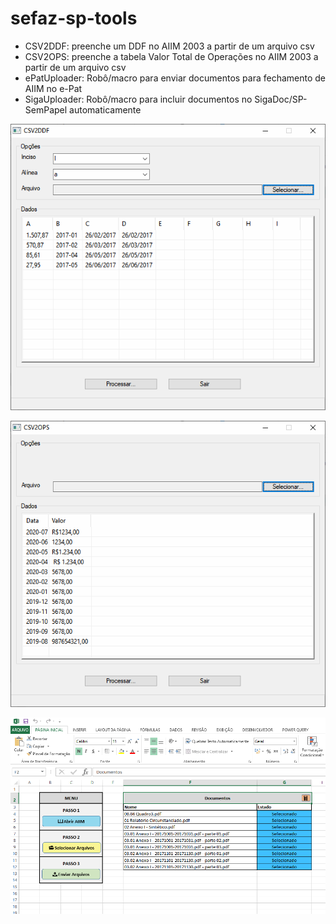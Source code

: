 # sefaz-sp-tools

- CSV2DDF: preenche um DDF no AIIM 2003 a partir de um arquivo csv
- CSV2OPS: preenche a tabela Valor Total de Operações no AIIM 2003 a partir de um arquivo csv
- ePatUploader: Robô/macro para enviar documentos para fechamento de AIIM no e-Pat
- SigaUploader: Robô/macro para incluir documentos no SigaDoc/SP-SemPapel automaticamente

![alt text](./telas/01.png?raw=true)

![alt text](./telas/02.png?raw=true)

![alt text](./telas/03.png?raw=true)

